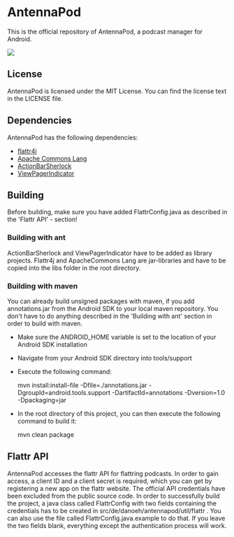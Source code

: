 # AntennaPod

This is the official repository of AntennaPod, a podcast manager for Android.

<a href="https://play.google.com/store/apps/details?id=de.danoeh.antennapod" alt="Download from Google Play">
  <img src="http://www.android.com/images/brand/android_app_on_play_large.png">
</a>

## License

AntennaPod is licensed under the MIT License. You can find the license text in the LICENSE file.

## Dependencies

AntennaPod has the following dependencies:

- [flattr4j](http://www.shredzone.org/projects/flattr4j/files)
- [Apache Commons Lang](http://commons.apache.org/lang/download_lang.cgi)
- [ActionBarSherlock](https://github.com/JakeWharton/ActionBarSherlock)
- [ViewPagerIndicator](https://github.com/JakeWharton/Android-ViewPagerIndicator)

## Building

Before building, make sure you have added FlattrConfig.java as described in the 'Flattr API' - section!

### Building with ant

ActionBarSherlock and ViewPagerIndicator have to be added as library projects. Flattr4j and ApacheCommons Lang are jar-libraries and have to be copied into the libs folder in the root directory. 

### Building with maven

You can already build unsigned packages with maven, if you add annotations.jar from the Android SDK to your local maven repository. You don't have to do anything described in the 'Building with ant' section in order to build with maven.

- Make sure the ANDROID_HOME variable is set to the location of your Android SDK installation
- Navigate from your Android SDK directory into tools/support
- Execute the following command:

    mvn install:install-file -Dfile=./annotations.jar -DgroupId=android.tools.support -DartifactId=annotations -Dversion=1.0 -Dpackaging=jar

- In the root directory of this project, you can then execute the following command to build it:

    mvn clean package

## Flattr API

AntennaPod accesses the flattr API for flattring podcasts. In order to gain access, a client ID and a client secret is required, which you can get by registering a new app on the flattr website. The official API credentials have been excluded from the public source code.
In order to successfully build the project, a java class called FlattrConfig with two fields containing the credentials has to be created in src/de/danoeh/antennapod/util/flattr . You can also use the file called FlattrConfig.java.example to do that. If you leave the two fields blank, everything except the authentication process will work.
